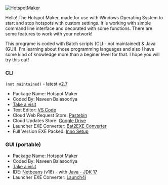![HotspotMaker](https://user-images.githubusercontent.com/95101859/174438759-f0aeb763-7c9b-4e37-9de6-ab479bfc4a4f.jpg)

Hello!
The Hotspot Maker, made for use with Windows Operating System to start and stop hotspots with custom settings. It is working with simple command line interface and decorated with some functions. There are some features to work with your network!

This programe is coded with Batch scripts (CLI - not maintained) & Java (GUI). I'm learning about those programming languages and also I have some kind of knowledge more than a beginer level for that.
I hope you will try this out!

### **CLI**
`(not maintained)` - latest [v2.7](https://github.com/naveenb2004/HotspotMaker/releases/tag/v2.7)
- Package Name: Hotspot Maker
- Coded By: Naveen Balasooriya
- [Take a visit](https://sites.google.com/view/naveenb2004)
- Text Editor: [VS Code](https://code.visualstudio.com)
- Cloud Web Request Store: [Pastebin](https://pastebin.com/u/naveenb2004)
- Cloud Updates Store: [Google Drive](https://shorturl.at/mxHZ9)
- Launcher EXE Converter: [Bat2EXE Converter](https://shorturl.at/ekoKS)
- Full Version EXE Packed: [Inno Setup](https://jrsoftware.org/isinfo.php)

### **GUI (portable)**
- Package Name: Hotspot Maker
- Coded By: Naveen Balasooriya
- [Take a visit](https://sites.google.com/view/naveenb2004)
- IDE: [Netbeans](https://netbeans.apache.org) (v16) - with [Java - JDK 17](https://www.oracle.com/java/technologies/javase/jdk17-archive-downloads.html)
- Launcher EXE Converter: [Launch4j](http://launch4j.sourceforge.net)
